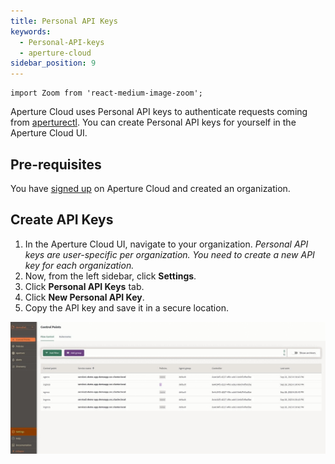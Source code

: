 ```yaml
---
title: Personal API Keys
keywords:
  - Personal-API-keys
  - aperture-cloud
sidebar_position: 9
---
```


```mdx-code-block
import Zoom from 'react-medium-image-zoom';
```

Aperture Cloud uses Personal API keys to authenticate requests coming from
[aperturectl][configure aperturectl]. You can create Personal API keys for
yourself in the Aperture Cloud UI.

## Pre-requisites

You have [signed up][sign-up] on Aperture Cloud and created an organization.

## Create API Keys

1. In the Aperture Cloud UI, navigate to your organization. _Personal API keys
   are user-specific per organization. You need to create a new API key for each
   organization._
2. Now, from the left sidebar, click **Settings**.
3. Click **Personal API Keys** tab.
4. Click **New Personal API Key**.
5. Copy the API key and save it in a secure location.

![API Keys](./assets/personal-api-keys.gif "Creating Personal API Keys")

[configure aperturectl]: /reference/aperture-cli/aperture-cli.md
[sign-up]: /get-started/sign-up.md
